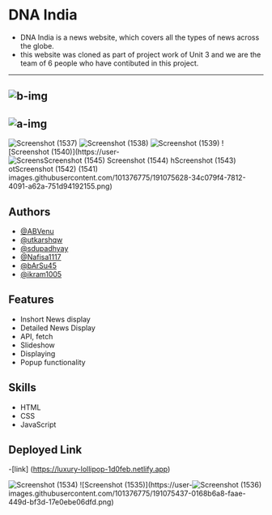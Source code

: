 
# DNA India 





- DNA India is a news website, which covers all the types of news across the globe.
- this website was cloned as part of project work of Unit 3 and we are the team of 6 people who have contibuted in this project.
------------------------------------------
![b-img](https://user-images.githubusercontent.com/103953608/189704482-211aa31a-274a-4ab8-b690-7dba08835839.png)
-----------------------------------------------
![a-img](https://user-images.githubusercontent.com/103953608/189704552-76864fd0-ba21-4def-bb5d-50f5ad2d4eb7.png)
----------------------------------------------------
![Screenshot (1537)](https://user-images.githubusercontent.com/101376775/191075585-f267cc69-f128-4793-92e8-0118a3d74111.png)
![Screenshot (1538)](https://user-images.githubusercontent.com/101376775/191075607-6ec7e55a-bbd5-428c-8f92-573bde6f6b27.png)
![Screenshot (1539)](https://user-images.githubusercontent.com/101376775/191075618-cb9ad8dd-203c-4701-bfc9-31b0a31dd85b.png)
![Screenshot (1540)](https://user-![Screens![![Screenshot (1545)](https://user-images.githubusercontent.com/101376775/191075676-fac1f164-5e66-40d0-80e0-4d6e89d32ee0.png)
Screenshot (1544)](https://user-images.githubusercontent.com/101376775/191075668-29d09cd4-cfd2-41f8-a7a7-8a827d496bef.png)
h![Screenshot (1543)](https://user-images.githubusercontent.com/101376775/191075661-5d120eff-e1f9-4dc1-a5ad-b9f283347747.png)
ot![Screenshot (1542)](https://user-images.githubusercontent.com/101376775/191075654-202c1be5-2d08-4edf-b8a3-dac16eb9ab10.png)
 (1541)](https://user-images.githubusercontent.com/101376775/191075637-57cbc780-92d0-479c-a1ff-9d1428640b94.png)
images.githubusercontent.com/101376775/191075628-34c079f4-7812-4091-a62a-751d94192155.png)

## Authors
- [@ABVenu](https://github.com/ABVenu)
- [@utkarshqw](https://github.com/utkarshqw)
- [@sdupadhyay](https://github.com/sdupadhyay)
- [@Nafisa1117](https://github.com/Nafisa1117)
- [@bArSu45](https://github.com/bArSu45)
- [@ikram1005](https://github.com/ikram1005)

## Features
- Inshort News display
- Detailed News Display
- API, fetch
- Slideshow
- Displaying 
- Popup functionality


## Skills
- HTML
- CSS
- JavaScript

## Deployed Link
-[link] (https://luxury-lollipop-1d0feb.netlify.app)


![Screenshot (1534)](https://user-images.githubusercontent.com/101376775/191074914-28a3c28d-2f26-4307-bb0b-67537a3ba711.png)
![Screenshot (1535)](https://user-![Screenshot (1536)](https://user-images.githubusercontent.com/101376775/191075501-af675f48-eb90-47cd-a828-55338c51deb5.png)
images.githubusercontent.com/101376775/191075437-0168b6a8-faae-449d-bf3d-17e0ebe06dfd.png)




















